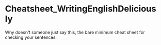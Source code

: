 # Cheatsheet_WritingEnglishDeliciously
Why doesn't someone just say this, the bare minimum cheat sheet for checking your sentences.

